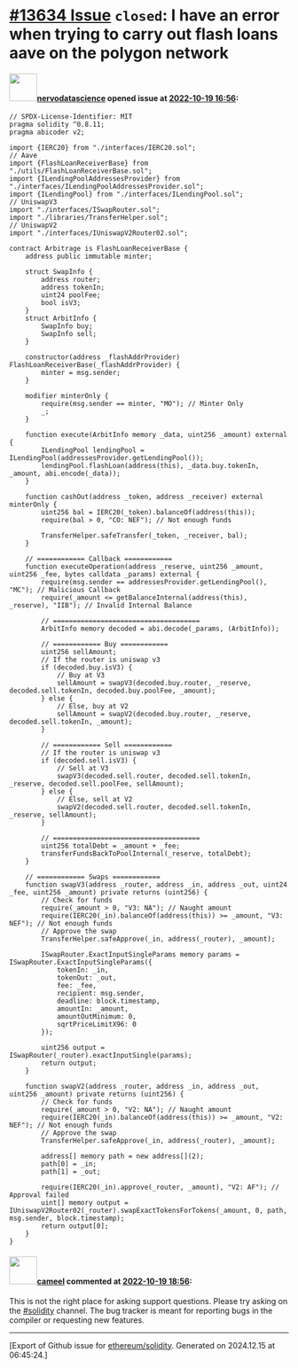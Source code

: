 # [\#13634 Issue](https://github.com/ethereum/solidity/issues/13634) `closed`: I have an error when trying to carry out flash loans aave on the polygon network

#### <img src="https://avatars.githubusercontent.com/u/112339198?u=ec5552b8bf399ad4926db4328c2b39b619f0b3b1&v=4" width="50">[nervodatascience](https://github.com/nervodatascience) opened issue at [2022-10-19 16:56](https://github.com/ethereum/solidity/issues/13634):

```
// SPDX-License-Identifier: MIT
pragma solidity ^0.8.11;
pragma abicoder v2;

import {IERC20} from "./interfaces/IERC20.sol";
// Aave
import {FlashLoanReceiverBase} from "./utils/FlashLoanReceiverBase.sol";
import {ILendingPoolAddressesProvider} from "./interfaces/ILendingPoolAddressesProvider.sol";
import {ILendingPool} from "./interfaces/ILendingPool.sol";
// UniswapV3
import "./interfaces/ISwapRouter.sol";
import "./libraries/TransferHelper.sol";
// UniswapV2
import "./interfaces/IUniswapV2Router02.sol";

contract Arbitrage is FlashLoanReceiverBase {
    address public immutable minter;

    struct SwapInfo {
        address router;
        address tokenIn;
        uint24 poolFee;
        bool isV3;
    }
    struct ArbitInfo {
        SwapInfo buy;
        SwapInfo sell;
    }

    constructor(address _flashAddrProvider) FlashLoanReceiverBase(_flashAddrProvider) {
        minter = msg.sender;
    }

    modifier minterOnly {
        require(msg.sender == minter, "MO"); // Minter Only
        _;
    }

    function execute(ArbitInfo memory _data, uint256 _amount) external {
        ILendingPool lendingPool = ILendingPool(addressesProvider.getLendingPool());
        lendingPool.flashLoan(address(this), _data.buy.tokenIn, _amount, abi.encode(_data));
    }

    function cashOut(address _token, address _receiver) external minterOnly {
        uint256 bal = IERC20(_token).balanceOf(address(this));
        require(bal > 0, "CO: NEF"); // Not enough funds

        TransferHelper.safeTransfer(_token, _receiver, bal);
    }

    // ============ Callback ============
    function executeOperation(address _reserve, uint256 _amount, uint256 _fee, bytes calldata _params) external {
        require(msg.sender == addressesProvider.getLendingPool(), "MC"); // Malicious Callback
        require(_amount <= getBalanceInternal(address(this), _reserve), "IIB"); // Invalid Internal Balance

        // =====================================
        ArbitInfo memory decoded = abi.decode(_params, (ArbitInfo));

        // ============ Buy ============
        uint256 sellAmount;
        // If the router is uniswap v3
        if (decoded.buy.isV3) {
            // Buy at V3
            sellAmount = swapV3(decoded.buy.router, _reserve, decoded.sell.tokenIn, decoded.buy.poolFee, _amount);
        } else {
            // Else, buy at V2
            sellAmount = swapV2(decoded.buy.router, _reserve, decoded.sell.tokenIn, _amount);
        }

        // ============ Sell ============
        // If the router is uniswap v3
        if (decoded.sell.isV3) {
            // Sell at V3
            swapV3(decoded.sell.router, decoded.sell.tokenIn, _reserve, decoded.sell.poolFee, sellAmount);
        } else {
            // Else, sell at V2
            swapV2(decoded.sell.router, decoded.sell.tokenIn, _reserve, sellAmount);
        }
        
        // =====================================
        uint256 totalDebt = _amount + _fee;
        transferFundsBackToPoolInternal(_reserve, totalDebt);
    }

    // ============ Swaps ============
    function swapV3(address _router, address _in, address _out, uint24 _fee, uint256 _amount) private returns (uint256) {
        // Check for funds
        require(_amount > 0, "V3: NA"); // Naught amount
        require(IERC20(_in).balanceOf(address(this)) >= _amount, "V3: NEF"); // Not enough funds
        // Approve the swap
        TransferHelper.safeApprove(_in, address(_router), _amount);

        ISwapRouter.ExactInputSingleParams memory params = ISwapRouter.ExactInputSingleParams({
            tokenIn: _in,
            tokenOut: _out,
            fee: _fee,
            recipient: msg.sender,
            deadline: block.timestamp,
            amountIn: _amount,
            amountOutMinimum: 0,
            sqrtPriceLimitX96: 0
        });

        uint256 output = ISwapRouter(_router).exactInputSingle(params);
        return output;
    }

    function swapV2(address _router, address _in, address _out, uint256 _amount) private returns (uint256) {
        // Check for funds
        require(_amount > 0, "V2: NA"); // Naught amount
        require(IERC20(_in).balanceOf(address(this)) >= _amount, "V2: NEF"); // Not enough funds
        // Approve the swap
        TransferHelper.safeApprove(_in, address(_router), _amount);

        address[] memory path = new address[](2);
        path[0] = _in;
        path[1] = _out;

        require(IERC20(_in).approve(_router, _amount), "V2: AF"); // Approval failed
        uint[] memory output = IUniswapV2Router02(_router).swapExactTokensForTokens(_amount, 0, path, msg.sender, block.timestamp);
        return output[0];
    }
}
```

#### <img src="https://avatars.githubusercontent.com/u/137030?v=4" width="50">[cameel](https://github.com/cameel) commented at [2022-10-19 18:56](https://github.com/ethereum/solidity/issues/13634#issuecomment-1284442295):

This is not the right place for asking support questions. Please try asking on the [#solidity](https://gitter.im/ethereum/solidity)  channel. The bug tracker is meant for reporting bugs in the compiler or requesting new features.


-------------------------------------------------------------------------------



[Export of Github issue for [ethereum/solidity](https://github.com/ethereum/solidity). Generated on 2024.12.15 at 06:45:24.]
